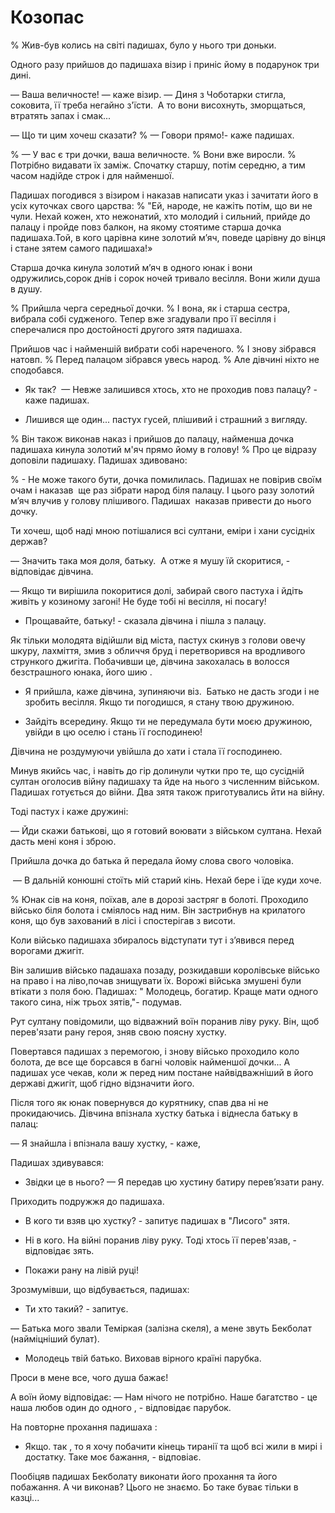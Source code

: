# Козопас

% Жив-був колись на світі падишах, було у нього три доньки.

Одного разу прийшов до падишаха візир і приніс йому в подарунок три дині.

— Ваша величносте! — каже візир. — Диня з Чоботарки стигла, соковита, її треба негайно з'їсти.
 А то вони висохнуть, зморщаться, втратять запах і смак...

— Що ти цим хочеш сказати?
% — Говори прямо!- каже падишах.

% — У вас є три дочки, ваша величносте.
% Вони вже виросли.
% Потрібно видавати їх заміж.
Спочатку старшу, потім середню, а тим часом надійде строк і для найменшої.

Падишах погодився з візиром і наказав написати указ і зачитати його в усіх куточках свого царства:
% "Ей, народе, не кажіть потім, що ви не чули.
Нехай кожен, хто нежонатий, хто молодий і сильний, прийде до палацу і пройде повз балкон, на якому стоятиме старша дочка падишаха.Той, в кого царівна кине золотий м’яч, поведе царівну до вінця і стане зятем самого падишаха!»

Старша дочка кинула золотий м’яч в одного юнак і вони одружились,сорок днів і сорок ночей тривало весілля.
Вони жили душа в душу.

% Прийшла черга середньої дочки.
% І вона, як і старша сестра, вибрала собі судженого.
Тепер вже згадували про її весілля і сперечалися про достойності другого зятя падишаха.

Прийшов час і найменшій вибрати собі нареченого.
% І знову зібрався натовп.
% Перед палацом зібрався увесь народ.
% Але дівчині ніхто не сподобався.

- Як так? 
— Невже залишився хтось, хто не проходив повз палацу? - каже падишах.

- Лишився ще один... пастух гусей, плішивий і страшний з вигляду.

% Він також виконав наказ і прийшов до палацу, найменша дочка падишаха кинула золотий м'яч прямо йому в голову!
% Про це відразу доповіли падишаху.
Падишах здивовано:

% - Не може такого бути, дочка помилилась.
Падишах не повірив своїм очам і наказав  ще раз зібрати народ біля палацу.
І цього разу золотий м’яч влучив у голову плішивого.
Падишах  наказав привести до нього дочку.

Ти хочеш, щоб наді мною потішалися всі султани, еміри і хани сусідніх держав?

— Значить така моя доля, батьку.
 А отже я мушу їй скоритися, - відповідає дівчина.

— Якщо ти вирішила покоритися долі, забирай свого пастуха і йдіть живіть у козиному загоні!
Не буде тобі ні весілля, ні посагу!

- Прощавайте, батьку! - сказала дівчина і пішла з палацу.

Як тільки молодята відійшли від міста, пастух скинув з голови овечу шкуру, лахміття, змив з обличчя бруд і перетворився на вродливого стрункого джигіта.
Побачивши це, дівчина закохалась в волосся безстрашного юнака, його шию . 

- Я прийшла, каже дівчина, зупиняючи віз. 
Батько не дасть згоди і не зробить весілля.
Якщо ти погодишся, я стану твою дружиною.

- Зайдіть всередину.
Якщо ти не передумала бути моєю дружиною, увійди в цю оселю і стань її господинею!

Дівчина не роздумуючи увійшла до хати і стала її господинею.

Минув якийсь час, і навіть до гір долинули чутки про те, що сусідній султан оголосив війну падишаху та йде на нього з численним військом.
Падишах готується до війни.
Два зятя також приготувались йти на війну.

Тоді пастух і каже дружині:

— Йди скажи батькові, що я готовий воювати з військом султана. Нехай дасть мені коня і зброю.

Прийшла дочка до батька й передала йому слова свого чоловіка.

 — В дальній конюшні стоїть мій старий кінь.
Нехай бере і їде куди хоче.

% Юнак сів на коня, поїхав, але в дорозі застряг в болоті.
Проходило військо біля болота і сміялось над ним.
Він застрибнув на крилатого коня, що був захований в лісі і спостерігав з висоти.

Коли військо падишаха збиралось відступати тут і з’явився перед ворогами джигіт.

Він залишив військо падашаха позаду, розкидавши королівське військо на право і на ліво,почав знищувати їх.
Ворожі війська змушені були втікати з поля бою.
Падишах: " Молодець, богатир.
Краще мати одного такого сина, ніж трьох зятів,"- подумав.

Рут султану повідомили, що відважний воїн поранив ліву руку.
Він, щоб перев'язати рану героя, зняв свою поясну хустку.

Повертався падишах з перемогою, і знову військо проходило коло болота, де все ще борсався в багні чоловік найменшої дочки...
А падишах усе чекав, коли ж перед ним постане найвідважніший в його державі джигіт, щоб гідно відзначити його.

Після того як юнак повернувся до курятнику, спав два ні не прокидаючись.
Дівчина впізнала хустку батька і віднесла батьку в палац:

— Я знайшла і впізнала вашу хустку, - каже,

Падишах здивувався:

- Звідки це в нього?
— Я передав цю хустину батиру перев’язати рану.

Приходить подружжя до падишаха.

- В кого ти взяв цю хустку? - запитує падишах в "Лисого" зятя.

- Ні в кого.
На війні поранив ліву руку.
Тоді хтось її перев'язав, - відповідає зять.

- Покажи рану на лівій руці!

Зрозмумівши, що відбувається, падишах:

- Ти хто такий? - запитує.

— Батька мого звали Теміркая (залізна скеля), а мене звуть Бекболат (найміцніший булат).

- Молодець твій батько.
Виховав вірного країні парубка.

Проси в мене все, чого душа бажає!

А воїн йому відповідає: — Нам нічого не потрібно.
Наше багатство - це наша любов один до одного , - відповідає парубок.

На повторне прохання падишаха :

- Якщо. так , то я хочу побачити кінець тиранії та щоб всі жили в мирі і достатку.
Таке моє бажання, - відповіає.

Пообіцяв падишах Бекболату виконати його прохання та його побажання.
А чи виконав? Цього не знаємо. Бо таке буває тільки в казці...
